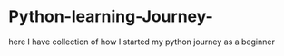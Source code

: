 # Python-learning-Journey-
here I have collection of how I started my python journey as a beginner 
